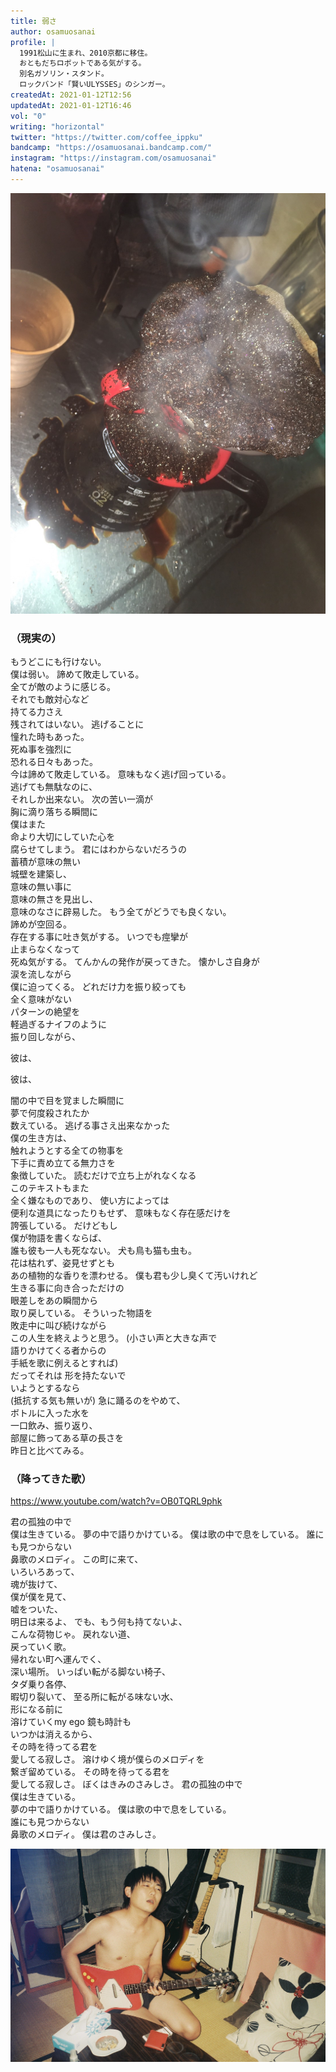 ```yaml
---
title: 弱さ
author: osamuosanai
profile: |
  1991松山に生まれ、2010京都に移住。
  おともだちロボットである気がする。
  別名ガソリン・スタンド。
  ロックバンド「賢いULYSSES」のシンガー。
createdAt: 2021-01-12T12:56
updatedAt: 2021-01-12T16:46
vol: "0"
writing: "horizontal"
twitter: "https://twitter.com/coffee_ippku"
bandcamp: "https://osamuosanai.bandcamp.com/"
instagram: "https://instagram.com/osamuosanai"
hatena: "osamuosanai"
---
```


![](coffee.jpeg)

### （現実の）

もうどこにも行けない。<br class="sm:hidden"/>僕は弱い。
諦めて敗走している。<br class="md:hidden"/>全てが敵のように感じる。<br class="xl:hidden"/>それでも敵対心など<br class="md:hidden"/>持てる力さえ<br class="md:hidden"/>残されてはいない。
逃げることに<br class="sm:hidden"/>憧れた時もあった。<br class="lg:hidden"/>死ぬ事を強烈に<br class="sm:hidden"/>恐れる日々もあった。<br class="xl:hidden"/>今は諦めて敗走している。
意味もなく逃げ回っている。<br class="lg:hidden"/>逃げても無駄なのに、<br class="md:hidden"/>それしか出来ない。
次の苦い一滴が<br class="sm:hidden"/>胸に滴り落ちる瞬間に<br class="xl:hidden"/>僕はまた<br class="sm:hidden"/>命より大切にしていた心を<br class="md:hidden"/>腐らせてしまう。
君にはわからないだろうの<br class="lg:hidden"/>蓄積が意味の無い<br class="sm:hidden"/>城壁を建築し、<br class="xl:hidden"/>意味の無い事に<br class="sm:hidden"/>意味の無さを見出し、<br class="lg:hidden"/>意味のなさに辟易した。
もう全てがどうでも良くない。<br class="xl:hidden"/>諦めが空回る。<br class="md:hidden"/>存在する事に吐き気がする。
いつでも痙攣が<br class="sm:hidden"/>止まらなくなって<br class="md:hidden"/>死ぬ気がする。
てんかんの発作が戻ってきた。
懐かしさ自身が<br class="sm:hidden"/>涙を流しながら<br class="md:hidden"/>僕に迫ってくる。
どれだけ力を振り絞っても<br class="lg:hidden"/>全く意味がない<br class="sm:hidden"/>パターンの絶望を<br class="xl:hidden"/>軽過ぎるナイフのように<br class="md:hidden"/>振り回しながら、

彼は、

彼は、

闇の中で目を覚ました瞬間に<br class="lg:hidden"/>夢で何度殺されたか<br class="sm:hidden"/>数えている。
逃げる事さえ出来なかった<br class="md:hidden"/>僕の生き方は、<br class="lg:hidden"/>触れようとする全ての物事を<br class="xl:hidden"/>下手に責め立てる無力さを<br class="md:hidden"/>象徴していた。
読むだけで立ち上がれなくなる<br class="lg:hidden"/>このテキストもまた<br class="md:hidden"/>全く嫌なものであり、
使い方によっては<br class="md:hidden"/>便利な道具になったりもせず、
意味もなく存在感だけを<br class="sm:hidden"/>誇張している。
だけどもし<br class="sm:hidden"/>僕が物語を書くならば、<br class="lg:hidden"/>誰も彼も一人も死なない。
犬も鳥も猫も虫も。<br class="md:hidden"/>花は枯れず、姿見せずとも<br class="xl:hidden"/>あの植物的な香りを漂わせる。
僕も君も少し臭くて汚いけれど<br class="xl:hidden"/>生きる事に向き合っただけの<br class="md:hidden"/>眼差しをあの瞬間から<br class="lg:hidden"/>取り戻している。
そういった物語を<br class="md:hidden"/>敗走中に叫び続けながら<br class="lg:hidden"/>この人生を終えようと思う。
(小さい声と大きな声で<br class="md:hidden"/>語りかけてくる者からの<br class="xl:hidden"/>手紙を歌に例えるとすれば)<br class="md:hidden"/>だってそれは
形を持たないで<br class="sm:hidden"/>いようとするなら<br class="lg:hidden"/>(抵抗する気も無いが)
急に踊るのをやめて、<br class="md:hidden"/>ボトルに入った水を<br class="xl:hidden"/>一口飲み、振り返り、<br class="md:hidden"/>部屋に飾ってある草の長さを<br class="lg:hidden"/>昨日と比べてみる。

### （降ってきた歌）

https://www.youtube.com/watch?v=OB0TQRL9phk

君の孤独の中で<br class="sm:hidden"/>僕は生きている。
夢の中で語りかけている。
僕は歌の中で息をしている。
誰にも見つからない<br class="sm:hidden"/>鼻歌のメロディ。
この町に来て、<br class="sm:hidden"/>いろいろあって、<br class="xl:hidden"/>魂が抜けて、<br class="sm:hidden"/>僕が僕を見て、<br class="lg:hidden"/>嘘をついた、<br class="sm:hidden"/>明日は来るよ、
でも、もう何も持てないよ、<br class="md:hidden"/>こんな荷物じゃ。
戻れない道、<br class="sm:hidden"/>戻っていく歌。<br class="lg:hidden"/>帰れない町へ運んでく、<br class="sm:hidden"/>深い場所。
いっぱい転がる脚ない椅子、<br class="lg:hidden"/>タダ乗り各停、<br class="sm:hidden"/>暇切り裂いて、
至る所に転がる味ない水、<br class="lg:hidden"/>形になる前に<br class="sm:hidden"/>溶けていくmy ego
鏡も時計も<br class="sm:hidden"/>いつかは消えるから、<br class="lg:hidden"/>その時を待ってる君を<br class="sm:hidden"/>愛してる寂しさ。
溶けゆく境が僕らのメロディを<br class="md:hidden"/>繋ぎ留めている。
その時を待ってる君を<br class="md:hidden"/>愛してる寂しさ。
ぼくはきみのさみしさ。
君の孤独の中で<br class="sm:hidden"/>僕は生きている。<br class="lg:hidden"/>夢の中で語りかけている。
僕は歌の中で息をしている。<br class="lg:hidden"/>誰にも見つからない<br class="md:hidden"/>鼻歌のメロディ。
僕は君のさみしさ。

![](playing-guitar.jpeg)
